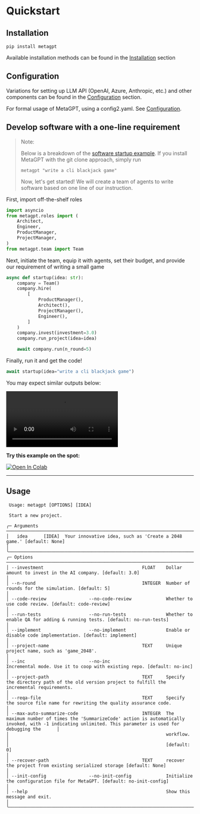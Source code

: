 # Quickstart

## Installation

```
pip install metagpt
```

Available installation methods can be found in the [Installation](./installation) section

## Configuration

Variations for setting up LLM API (OpenAI, Azure, Anthropic, etc.) and other components can be found in the [Configuration](./configuration) section.

For formal usage of MetaGPT, using a config2.yaml. See [Configuration](./configuration).

## Develop software with a one-line requirement

> Note:
>
> Below is a breakdown of the [software startup example](https://github.com/geekan/MetaGPT/blob/main/metagpt/software_company.py). If you install MetaGPT with the git clone approach, simply run
>
> ```
> metagpt "write a cli blackjack game"
> ```
>
> Now, let's get started! We will create a team of agents to write software based on one line of our instruction.

First, import off-the-shelf roles

```python
import asyncio
from metagpt.roles import (
    Architect,
    Engineer,
    ProductManager,
    ProjectManager,
)
from metagpt.team import Team
```

Next, initiate the team, equip it with agents, set their budget, and provide our requirement of writing a small game

```python
async def startup(idea: str):
    company = Team()
    company.hire(
        [
            ProductManager(),
            Architect(),
            ProjectManager(),
            Engineer(),
        ]
    )
    company.invest(investment=3.0)
    company.run_project(idea=idea)

    await company.run(n_round=5)
```

Finally, run it and get the code!

```python
await startup(idea="write a cli blackjack game")
```

You may expect similar outputs below:

<video  controls>
  <source src="https://user-images.githubusercontent.com/2707039/250054654-5e8c1062-8c35-440f-bb20-2b0320f8d27d.mp4" type="video/mp4">
</video>

<b>Try this example on the spot:</b>

[![Open In Colab](https://colab.research.google.com/assets/colab-badge.svg)](https://colab.research.google.com/drive/1xlReN7EIpKzgZO1If29-zsw7QNUUfEbx?usp=sharing)

---

## Usage

```
 Usage: metagpt [OPTIONS] [IDEA]

 Start a new project.

╭─ Arguments ────────────────────────────────────────────────────────────────────────────────────────────────────────────────────────────────────────────────────────────────────────────────────────────────────────────╮
│   idea      [IDEA]  Your innovative idea, such as 'Create a 2048 game.' [default: None]                                                                                                                                │
╰────────────────────────────────────────────────────────────────────────────────────────────────────────────────────────────────────────────────────────────────────────────────────────────────────────────────────────╯
╭─ Options ──────────────────────────────────────────────────────────────────────────────────────────────────────────────────────────────────────────────────────────────────────────────────────────────────────────────╮
│ --investment                                     FLOAT    Dollar amount to invest in the AI company. [default: 3.0]                                                                                                    │
│ --n-round                                        INTEGER  Number of rounds for the simulation. [default: 5]                                                                                                            │
│ --code-review                --no-code-review             Whether to use code review. [default: code-review]                                                                                                           │
│ --run-tests                  --no-run-tests               Whether to enable QA for adding & running tests. [default: no-run-tests]                                                                                     │
│ --implement                  --no-implement               Enable or disable code implementation. [default: implement]                                                                                                  │
│ --project-name                                   TEXT     Unique project name, such as 'game_2048'.                                                                                                                    │
│ --inc                        --no-inc                     Incremental mode. Use it to coop with existing repo. [default: no-inc]                                                                                       │
│ --project-path                                   TEXT     Specify the directory path of the old version project to fulfill the incremental requirements.                                                               │
│ --reqa-file                                      TEXT     Specify the source file name for rewriting the quality assurance code.                                                                                       │
│ --max-auto-summarize-code                        INTEGER  The maximum number of times the 'SummarizeCode' action is automatically invoked, with -1 indicating unlimited. This parameter is used for debugging the      │
│                                                           workflow.                                                                                                                                                    │
│                                                           [default: 0]                                                                                                                                                 │
│ --recover-path                                   TEXT     recover the project from existing serialized storage [default: None]                                                                                         │
│ --init-config                --no-init-config             Initialize the configuration file for MetaGPT. [default: no-init-config]                                                                                     │
│ --help                                                    Show this message and exit.                                                                                                                                  │
╰────────────────────────────────────────────────────────────────────────────────────────────────────────────────────────────────────────────────────────────────────────────────────────────────────────────────────────╯

```
